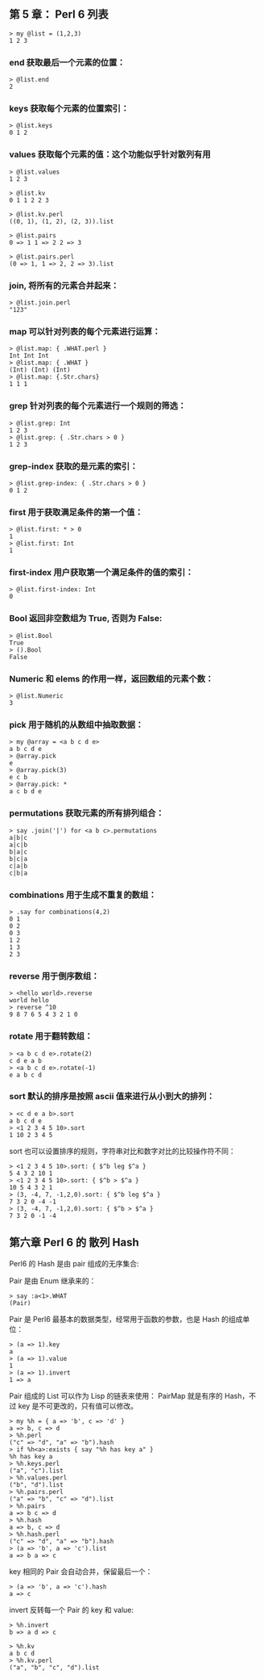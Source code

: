 ## 第 5 章： Perl 6 列表

    > my @list = (1,2,3)
    1 2 3

### end 获取最后一个元素的位置：

    > @list.end
    2

### keys 获取每个元素的位置索引：

    > @list.keys
    0 1 2

### values 获取每个元素的值：这个功能似乎针对散列有用

    > @list.values
    1 2 3

    > @list.kv
    0 1 1 2 2 3

    > @list.kv.perl
    ((0, 1), (1, 2), (2, 3)).list

    > @list.pairs
    0 => 1 1 => 2 2 => 3

    > @list.pairs.perl
    (0 => 1, 1 => 2, 2 => 3).list

### join, 将所有的元素合并起来：

    > @list.join.perl
    "123"

### map 可以针对列表的每个元素进行运算：

    > @list.map: { .WHAT.perl }
    Int Int Int
    > @list.map: { .WHAT }
    (Int) (Int) (Int)
    > @list.map: {.Str.chars}
    1 1 1

### grep 针对列表的每个元素进行一个规则的筛选：

    > @list.grep: Int
    1 2 3
    > @list.grep: { .Str.chars > 0 }
    1 2 3

### grep-index 获取的是元素的索引：

    > @list.grep-index: { .Str.chars > 0 }
    0 1 2

### first 用于获取满足条件的第一个值：

    > @list.first: * > 0
    1
    > @list.first: Int
    1

### first-index 用户获取第一个满足条件的值的索引：

    > @list.first-index: Int
    0

### Bool 返回非空数组为 True, 否则为 False:

    > @list.Bool
    True
    > ().Bool
    False

### Numeric 和 elems 的作用一样，返回数组的元素个数：

    > @list.Numeric
    3

### pick 用于随机的从数组中抽取数据：

    > my @array = <a b c d e>
    a b c d e
    > @array.pick
    e
    > @array.pick(3)
    e c b
    > @array.pick: *
    a c b d e

### permutations 获取元素的所有排列组合：

    > say .join('|') for <a b c>.permutations
    a|b|c
    a|c|b
    b|a|c
    b|c|a
    c|a|b
    c|b|a

### combinations 用于生成不重复的数组：

    > .say for combinations(4,2)
    0 1
    0 2
    0 3
    1 2
    1 3
    2 3

### reverse 用于倒序数组：

    > <hello world>.reverse
    world hello
    > reverse ^10
    9 8 7 6 5 4 3 2 1 0

### rotate 用于翻转数组：

    > <a b c d e>.rotate(2)
    c d e a b
    > <a b c d e>.rotate(-1)
    e a b c d

### sort 默认的排序是按照 ascii 值来进行从小到大的排列：

    > <c d e a b>.sort
    a b c d e
    > <1 2 3 4 5 10>.sort
    1 10 2 3 4 5

sort 也可以设置排序的规则，字符串对比和数字对比的比较操作符不同：

    > <1 2 3 4 5 10>.sort: { $^b leg $^a }
    5 4 3 2 10 1
    > <1 2 3 4 5 10>.sort: { $^b > $^a }
    10 5 4 3 2 1
    > (3, -4, 7, -1,2,0).sort: { $^b leg $^a }
    7 3 2 0 -4 -1
    > (3, -4, 7, -1,2,0).sort: { $^b > $^a }
    7 3 2 0 -1 -4
## 第六章 Perl 6 的 散列 Hash

Perl6 的 Hash 是由 pair 组成的无序集合:

Pair 是由 Enum 继承来的：

    > say :a<1>.WHAT
    (Pair)

Pair 是 Perl6 最基本的数据类型，经常用于函数的参数，也是 Hash 的组成单位：

    > (a => 1).key
    a
    > (a => 1).value
    1
    > (a => 1).invert
    1 => a

Pair 组成的 List 可以作为 Lisp 的链表来使用：
PairMap 就是有序的 Hash，不过 key 是不可更改的，只有值可以修改。
 
    > my %h = { a => 'b', c => 'd' }
    a => b, c => d
    > %h.perl
    ("c" => "d", "a" => "b").hash
    > if %h<a>:exists { say "%h has key a" }
    %h has key a
    > %h.keys.perl
    ("a", "c").list
    > %h.values.perl
    ("b", "d").list
    > %h.pairs.perl
    ("a" => "b", "c" => "d").list
    > %h.pairs
    a => b c => d
    > %h.hash
    a => b, c => d
    > %h.hash.perl
    ("c" => "d", "a" => "b").hash
    > (a => 'b', a => 'c').list
    a => b a => c

key 相同的 Pair 会自动合并，保留最后一个：

    > (a => 'b', a => 'c').hash
    a => c

invert 反转每一个 Pair 的 key 和 value:

    > %h.invert
    b => a d => c

    > %h.kv
    a b c d
    > %h.kv.perl
    ("a", "b", "c", "d").list


